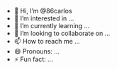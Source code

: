 - 👋 Hi, I’m @86carlos
- 👀 I’m interested in ...
- 🌱 I’m currently learning ...
- 💞️ I’m looking to collaborate on ...
- 📫 How to reach me ...
- 😄 Pronouns: ...
- ⚡ Fun fact: ...

<!---
86carlos/86carlos is a ✨ special ✨ repository because its `README.md` (this file) appears on your GitHub profile.
You can click the Preview link to take a look at your changes.
--->

